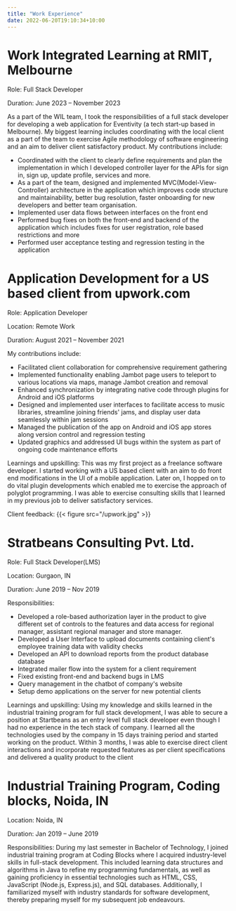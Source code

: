 ```yaml
---
title: "Work Experience"
date: 2022-06-20T19:10:34+10:00
---
```


# Work Integrated Learning at RMIT, Melbourne
Role: Full Stack Developer

Duration: June 2023 – November 2023

As a part of the WIL team, I took the responsibilities of a full stack developer for developing a web application for Eventivity (a tech start-up based in Melbourne). My biggest learning includes coordinating with the local client as a part of the team to exercise Agile methodology of software engineering and an aim to deliver client satisfactory product. My contributions include:
- Coordinated with the client to clearly define requirements and plan the implementation in which I developed controller layer for the APIs for sign in, sign up, update profile, services and more.
- As a part of the team, designed and implemented MVC(Model-View-Controller) architecture in the application which improves code structure and maintainability, better bug resolution, faster onboarding for new developers and better team organisation.
- Implemented user data flows between interfaces on the front end
- Performed bug fixes on both the front-end and backend of the application which includes fixes for user registration,  role based restrictions and more
- Performed user acceptance testing and regression testing in the application




# Application Development for a US based client from upwork.com
Role: Application Developer

Location: Remote Work

Duration: August 2021 – November 2021

My contributions include:
- Facilitated client collaboration for comprehensive requirement gathering
- Implemented functionality enabling Jambot page users to teleport to various locations via maps, manage Jambot creation and removal
- Enhanced synchronization by integrating native code through plugins for Android and iOS platforms
- Designed and implemented user interfaces to facilitate access to music libraries, streamline joining friends' jams, and display user data seamlessly within jam sessions
- Managed the publication of the app on Android and iOS app stores along version control and regression testing
- Updated graphics and addressed UI bugs within the system as part of ongoing code maintenance efforts


Learnings and upskilling: This was my first project as a freelance software developer. I started working with a US based client with an aim to do front end modifications in the UI of a mobile application. Later on, I hopped on to do vital plugin developments which enabled me to exercise the approach of polyglot programming. I was able to exercise consulting skills that I learned in my previous job to deliver satisfactory services.

Client feedback:
{{< figure src="/upwork.jpg" >}}




# Stratbeans Consulting Pvt. Ltd.
Role: Full Stack Developer(LMS)

Location: Gurgaon, IN

Duration: June 2019 – Nov 2019

Responsibilities:
- Developed a role-based authorization layer in the product to give different set of controls to the features and data access for regional manager, assistant regional manager and store manager.
- Developed a User Interface to upload documents containing client's employee training data with validity checks
- Developed an API to download reports from the product database database
- Integrated mailer flow into the system for a client requirement
- Fixed existing front-end and backend bugs in LMS
- Query management in the chatbot of company's website
- Setup demo applications on the server for new potential clients


Learnings and upskilling: Using my knowledge and skills learned in the industrial training program for full stack development, I was able to secure a position at Startbeans as an entry level full stack developer even though I had no experience in the tech stack of company. I learned all the technologies used by the company in 15 days training period and started working on the product. Within 3 months, I was able to exercise direct client interactions and incorporate requested features as per client specifications and delivered a quality product to the client

# Industrial Training Program, Coding blocks, Noida, IN

Location: Noida, IN

Duration: Jan 2019 – June 2019

Responsibilities:
During my last semester in Bachelor of Technology, I joined industrial training program at Coding Blocks where I acquired industry-level skills in full-stack development. This included learning data structures and algorithms in Java to refine my programming fundamentals, as well as gaining proficiency in essential technologies such as HTML, CSS, JavaScript (Node.js, Express.js), and SQL databases. Additionally, I familiarized myself with industry standards for software development, thereby preparing myself for my subsequent job endeavours.